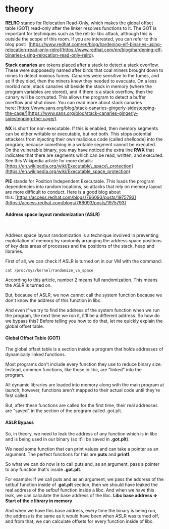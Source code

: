 # theory
**RELRO** stands for Relocation Read-Only, which makes the global offset table (GOT) read-only after the linker resolves functions to it. The GOT is important for techniques such as the ret-to-libc attack, although this is outside the scope of this room. If you are interested, you can refer to this blog post:  [https://www.redhat.com/en/blog/hardening-elf-binaries-using-relocation-read-only-relro](https://www.redhat.com/en/blog/hardening-elf-binaries-using-relocation-read-only-relro).

**Stack** **canaries** are tokens placed after a stack to detect a stack overflow. These were supposedly named after birds that coal miners brought down to mines to detect noxious fumes. Canaries were sensitive to the fumes, and so if they died, then the miners knew they needed to evacuate. On a less morbid note, stack canaries sit beside the stack in memory (where the program variables are stored), and if there is a stack overflow, then the canary will be corrupted. This allows the program to detect a buffer overflow and shut down. You can read more about stack canaries here: [https://www.sans.org/blog/stack-canaries-gingerly-sidestepping-the-cage/](https://www.sans.org/blog/stack-canaries-gingerly-sidestepping-the-cage/).

**NX** is short for non-executable. If this is enabled, then memory segments can be either writable or executable, but not both. This stops potential attackers from injecting their own malicious code (called shellcode) into the program, because something in a writable segment cannot be executed.  On the vulnerable binary, you may have noticed the extra line **RWX** that indicates that there are segments which can be read, written, and executed. See this Wikipedia article for more details:  [https://en.wikipedia.org/wiki/Executable\_space\_protection](https://en.wikipedia.org/wiki/Executable_space_protection)

**PIE** stands for Position Independent Executable. This loads the program dependencies into random locations, so attacks that rely on memory layout are more difficult to conduct. Here is a good blog about this: [https://access.redhat.com/blogs/766093/posts/1975793](https://access.redhat.com/blogs/766093/posts/1975793)

#### **Address space layout randomization (ASLR)**  
 

Address space layout randomization is a technique involved in preventing exploitation of memory by randomly arranging the address space positions of key data areas of processes and the positions of the stack, heap and libraries.

First of all, we can check if ASLR is turned on in our VM with the command:

```text-plain
cat /proc/sys/kernel/randomize_va_space
```

According to [this](https://securityetalii.es/2013/02/03/how-effective-is-aslr-on-linux-systems/) article, number 2 means full randomization. This means the ASLR is turned on.

But, because of ASLR, we now cannot call the system function because we don't know the address of this function in libc.

And even if we try to find the address of the system function when we run the program, the next time we run it, it'll be a different address. So how do we bypass this? Before telling you how to do that, let me quickly explain the global offset table.

#### **Global Offset Table (GOT)**

The global offset table is a section inside a program that holds addresses of dynamically linked functions.  

Most programs don't include every function they use to reduce binary size. Instead, common functions, like those in libc, are "linked" into the program.  

All dynamic libraries are loaded into memory along with the main program at launch; however, functions aren't mapped to their actual code until they're first called.  

But, after these functions are called for the first time, their real addresses are "saved" in the section of the program called .got.plt.

#### **ASLR Bypass**

So, in theory, we need to leak the address of any function which is in libc and is being used in our binary (so it'll be saved in **.got.plt**).

We need some function that can print values and can take a pointer as an argument. The perfect functions for this are **puts** and **printf**.

So what we can do now is to call puts and, as an argument, pass a pointer to any function that's inside **.got.plt**.

For example: If we call puts and as an argument, we pass the address of the setbuf function inside of .**got.plt** section, then we should have leaked the real address of the sefbuf function inside a libc. And when we have this leak, we can calculate the base address of the libc. **Libc base address => Start of the c library in memory**

And when we have this base address, every time the binary is being run, the address is the same as it would have been when ASLR was turned off,  and from that, we can calculate offsets for every function inside of libc.